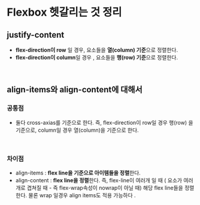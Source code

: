 # Flexbox 헷갈리는 것 정리 



## justify-content

- **flex-direction이 row** 일 경우, 요소들을 **열(column) 기준**으로 정렬한다.
- **flex-direction이 column**일 경우 , 요소들을 **행(row) 기준**으로 정렬한다. 



<br/>

## align-items와 align-content에 대해서

### 공통점

- 둘다 cross-axias를 기준으로 한다. 즉, flex-direction이 row일 경우 행(row) 을 기준으로, column일 경우 열(column)을 기준으로 한다. 



<br/>



### 차이점

- align-items :  **flex line을 기준으로 아이템들을 정렬**한다. 
- align-content : **flex line을 정렬**한다. 즉, flex-line이 여러개 일 때 ( 요소가 여러개로 겹쳐질 때 - 즉 flex-wrap속성이 nowrap이 아닐 때) 해당 flex line들을 정렬한다. 물론 wrap 일경우 align items도 적용 가능하다 .